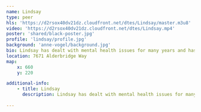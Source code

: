 ```yaml
---
name: Lindsay
type: peer
hls: 'https://d2rsox40dv21dz.cloudfront.net/dtes/Lindsay/master.m3u8'
video: 'https://d2rsox40dv21dz.cloudfront.net/dtes/Lindsay.mp4'
poster: 'shared/black-poster.jpg'
profile: 'lindsay/profile.jpg'
background: 'anne-vogel/background.jpg'
bio: Lindsay has dealt with mental health issues for many years and has 3 years of abstinence from substance use. She credits the Squamish MHSU team for helping her to help herself over the past few years. She is a mom to two teenagers, 18 and 17. She is passionate about photography.
location: 7671 Alderbridge Way
map:
    x: 660
    y: 220

additional-info: 
    - title: Lindsay
      description: Lindsay has dealt with mental health issues for many years and has 3 years of abstinence from substance use. She credits the Squamish MHSU team for helping her to help herself over the past few years. She is a mom to two teenagers, 18 and 17. She is passionate about photography.
    
---
```

